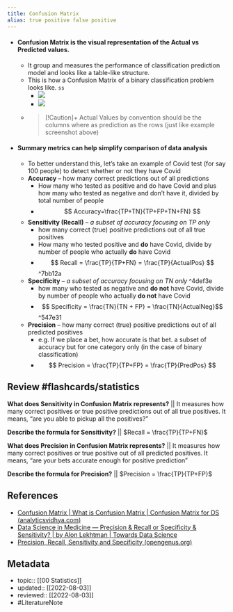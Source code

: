 ```yaml
---
title: Confusion Matrix
alias: true positive false positive
---
```


- #### Confusion Matrix is the visual representation of the Actual vs Predicted values.
	- It group and measures the performance of classification prediction model and looks like a table-like structure.
	- This is how a Confusion Matrix of a binary classification problem looks like. `ss`
		- ![](https://cdn.analyticsvidhya.com/wp-content/uploads/2021/05/confusion-matrix-1.png)
		- ![](https://iq.opengenus.org/content/images/2021/11/summary.png)
	- > [!Caution]+
	  Actual Values by convention should be the columns where as prediction as the rows (just like example screenshot above)
- #### Summary metrics can help simplify comparison of data analysis
	- To better understand this, let’s take an example of Covid test (for say 100 people) to detect whether or not they have Covid
	- **Accuracy** – how many correct predictions out of all predictions
		- How many who tested as positive and do have Covid and plus how many who tested as negative and don’t have it, divided by total number of people
		- $$ Accuracy=\frac{TP+TN}{TP+FP+TN+FN} $$
	- **Sensitivity (Recall)** – *a subset of accuracy focusing on TP only*
		- how many correct (true) positive predictions out of all true positives
		- How many who tested positive and **do** have Covid, divide by number of people who actually **do** have Covid
		- $$ Recall = \frac{TP}{TP+FN} = \frac{TP}{ActualPos} $$ ^7bb12a
	- **Specificity** – *a subset of accuracy focusing on TN only* ^4def3e
		- how many who tested as negative and **do not** have Covid, divide by number of people who actually **do not** have Covid
		- $$ Specificity = \frac{TN}{TN + FP} = \frac{TN}{ActualNeg}$$ ^547e31
	- **Precision** – how many correct (true) positive predictions out of all predicted positives
		- e.g. If we place a bet, how accurate is that bet. a subset of accuracy but for one category only (in the case of binary classification)
		- $$ Precision = \frac{TP}{TP+FP} = \frac{TP}{PredPos} $$

## Review #flashcards/statistics
**What does Sensitivity in Confusion Matrix represents?** || It measures how many correct positives or true positive predictions out of all true positives. It means, “are you able to pickup all the positives?”
<!--SR:!2023-01-14,65,150-->

**Describe the formula for Sensitivity?** || $Recall = \frac{TP}{TP+FN}$
<!--SR:!2023-01-13,64,150-->

**What does Precision in Confusion Matrix represents?** || It measures how many correct positives or true positive out of all predicted positives. It means, “are your bets accurate enough for positive prediction”
<!--SR:!2023-01-07,58,145-->

**Describe the formula for Precision?** || $Precision = \frac{TP}{TP+FP}$
<!--SR:!2023-01-06,57,145-->


## References
- [Confusion Matrix | What is Confusion Matrix | Confusion Matrix for DS (analyticsvidhya.com)](https://www.analyticsvidhya.com/blog/2021/05/in-depth-understanding-of-confusion-matrix/)
- [Data Science in Medicine — Precision & Recall or Specificity & Sensitivity? | by Alon Lekhtman | Towards Data Science](https://towardsdatascience.com/should-i-look-at-precision-recall-or-specificity-sensitivity-3946158aace1)
- [Precision, Recall, Sensitivity and Specificity (opengenus.org)](https://iq.opengenus.org/precision-recall-sensitivity-specificity/)

## Metadata
- topic:: [[00 Statistics]]
- updated:: [[2022-08-03]]
- reviewed:: [[2022-08-03]]
- #LiteratureNote 
